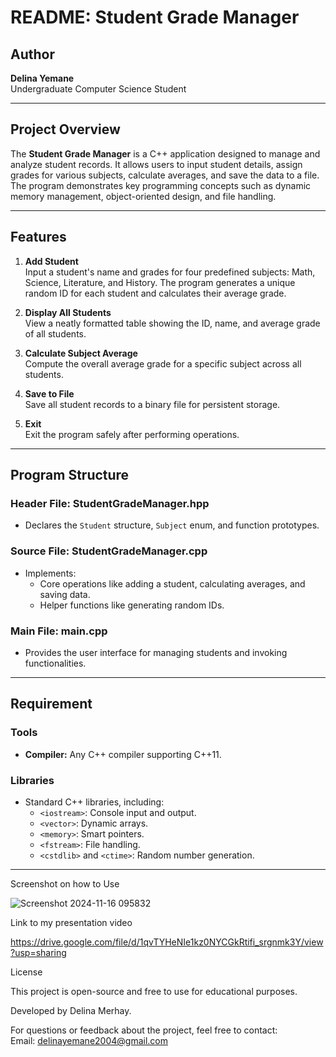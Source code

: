 # README: Student Grade Manager
## Author

**Delina Yemane**  
Undergraduate Computer Science Student  


---

## Project Overview

The **Student Grade Manager** is a C++ application designed to manage and analyze student records. It allows users to input student details, assign grades for various subjects, calculate averages, and save the data to a file. The program demonstrates key programming concepts such as dynamic memory management, object-oriented design, and file handling.

---

## Features

1. **Add Student**  
   Input a student's name and grades for four predefined subjects: Math, Science, Literature, and History. The program generates a unique random ID for each student and calculates their average grade.

2. **Display All Students**  
   View a neatly formatted table showing the ID, name, and average grade of all students.

3. **Calculate Subject Average**  
   Compute the overall average grade for a specific subject across all students.

4. **Save to File**  
   Save all student records to a binary file for persistent storage.

5. **Exit**  
   Exit the program safely after performing operations.

---

## Program Structure

### Header File: **StudentGradeManager.hpp**
- Declares the `Student` structure, `Subject` enum, and function prototypes.

### Source File: **StudentGradeManager.cpp**
- Implements:
  - Core operations like adding a student, calculating averages, and saving data.
  - Helper functions like generating random IDs.

### Main File: **main.cpp**
- Provides the user interface for managing students and invoking functionalities.

---

## Requirement

### Tools
- **Compiler:** Any C++ compiler supporting C++11.  

### Libraries
- Standard C++ libraries, including:
  - `<iostream>`: Console input and output.
  - `<vector>`: Dynamic arrays.
  - `<memory>`: Smart pointers.
  - `<fstream>`: File handling.
  - `<cstdlib>` and `<ctime>`: Random number generation.

---


Screenshot on how to Use

![Screenshot 2024-11-16 095832](https://github.com/user-attachments/assets/07d65704-6e43-4117-aca9-92b8528ec425)

Link to my presentation video 

https://drive.google.com/file/d/1qvTYHeNIe1kz0NYCGkRtifi_srgnmk3Y/view?usp=sharing

License

This project is open-source and free to use for educational purposes.

Developed by Delina Merhay.

For questions or feedback about the project, feel free to contact:  
Email: delinayemane2004@gmail.com



